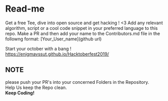 <h1>Read-me</h1>
Get a free Tee, dive into open source and get hacking ! &lt;3
Add any relevant algorithm, script or a cool code snippet in your preferred language to this repo. Make a PR and then add your name to the Contributors.md file in the followng format: 
[Your_User_name](github url)

Start your october with a bang ! 
https://enigmavssut.github.io/Hacktoberfest2019/

<h2>NOTE</h2>
please push your PR's into your concerned Folders in the Repository.<br>
Help Us keep the Repo clean.<br> <b>Keep Coding!<b>
